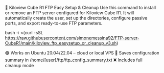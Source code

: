 🚀 Kiloview Cube R1 FTP Easy Setup & Cleanup
Use this command to install or remove an FTP server configured for Kiloview Cube R1. It will automatically create the user, set up the directories, configure passive ports, and export ready-to-use FTP parameters.



bash -i <(curl -sSL https://raw.githubusercontent.com/simonemessina92/FTP-server-CubeR1/main/kiloview_ftp_easysetup_or_cleanup_v3.sh)



🟢 Works on Ubuntu 20.04/22.04 – cloud or local VPS
📄 Saves configuration summary in /home/[user]/ftp/ftp_config_summary.txt
❌ Includes full cleanup mode
